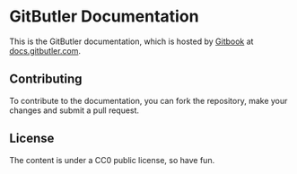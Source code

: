 # GitButler Documentation

This is the GitButler documentation, which is hosted by [Gitbook](https://gitbook.com) at [docs.gitbutler.com](https://docs.gitbutler.com).

## Contributing

To contribute to the documentation, you can fork the repository, make your changes and
submit a pull request.

## License

The content is under a CC0 public license, so have fun.

